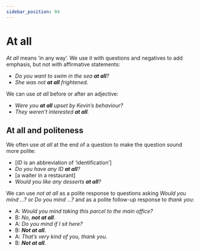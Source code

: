 ```yaml
---
sidebar_position: 04
---
```


# At all

*At all* means ‘in any way’. We use it with questions and negatives to add emphasis, but not with affirmative statements:

- *Do you want to swim in the sea **at all**?*
- *She was not **at all** frightened.*

We can use *at all* before or after an adjective:

- *Were you **at all** upset by Kevin’s behaviour?*
- *They weren’t interested **at all**.*

## At all and politeness

We often use *at all* at the end of a question to make the question sound more polite:

- \[*ID* is an abbreviation of ‘identification’\]
- *Do you have any ID **at all**?*
- \[a waiter in a restaurant\]
- *Would you like any desserts **at all**?*

We can use *not at all* as a polite response to questions asking *Would you mind …?* or *Do you mind …?* and as a polite follow-up response to *thank you*:

- A: *Would you mind taking this parcel to the main office?*
- B: *No*, ***not at all***.
- A: *Do you mind if I sit here?*
- B: ***Not at all***.
- A: *That’s very kind of you, thank you*.
- B: ***Not at all***.
